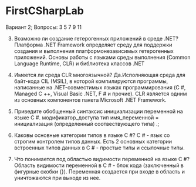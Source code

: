 # FirstCSharpLab

Вариант 2; Вопросы: 3 5 7 9 11

3. Возможно ли создание гетерогенных приложений в среде .NET?
Платформа .NET Framework определяет среду для поддержки создания и выполнения платформонезависимых гетерогенных приложений. Основы работы с языками среды выполнения (Common Language Runtime, CLR) и библиотека классов .NET

5. Имеется ли среда CLR многоязычной?
Да.Исполняющая среда для байт-кода CIL (MSIL), в которой компилируются программы, написанные на .NET-совместимых языках программирования (C #, Managed C ++, Visual Basic .NET, F # и прочие). CLR является одним из основных компонентов пакета Microsoft .NET Framework.

7. Приведите обобщенный синтаксис инициализации переменной на языке C #. 
       модификатор_доступа тип имя_переменной = инициализация (определенный соотвествующего типа) .;
9. Каковы основные категории типов в языке C #? 
C # - язык со строгим контролем типов данных. Есть 2 основных категории встроенных типов данных в C # - простые типы и ссылочные типы.

11. Что понимается под областью видимости переменной на языке C #? 
Область видимости переменной в C # - блок кода (заключенный в фигурные скобки {}). Переменная создается при входе в область и уничтожаются при выходе из нее. 
